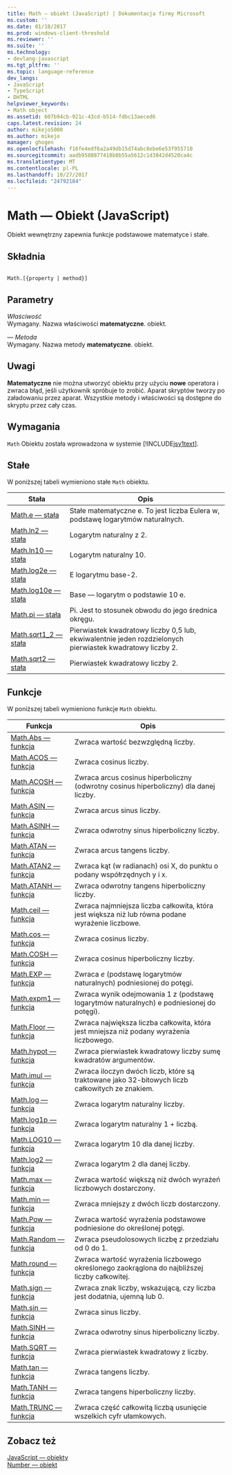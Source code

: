 ```yaml
---
title: Math — obiekt (JavaScript) | Dokumentacja firmy Microsoft
ms.custom: ''
ms.date: 01/18/2017
ms.prod: windows-client-threshold
ms.reviewer: ''
ms.suite: ''
ms.technology:
- devlang-javascript
ms.tgt_pltfrm: ''
ms.topic: language-reference
dev_langs:
- JavaScript
- TypeScript
- DHTML
helpviewer_keywords:
- Math object
ms.assetid: 607b94cb-921c-43cd-b514-fdbc13aeced6
caps.latest.revision: 24
author: mikejo5000
ms.author: mikejo
manager: ghogen
ms.openlocfilehash: f16fe4edf6a2a49db15d74abc8ebe6e53f955710
ms.sourcegitcommit: aadb9588877418b8b55a5612c1d3842d4520ca4c
ms.translationtype: MT
ms.contentlocale: pl-PL
ms.lasthandoff: 10/27/2017
ms.locfileid: "24792184"
---
```

# <a name="math-object-javascript"></a>Math — Obiekt (JavaScript)
Obiekt wewnętrzny zapewnia funkcje podstawowe matematyce i stałe.  
  
## <a name="syntax"></a>Składnia  
  
```  
  
Math.[{property | method}]  
```  
  
## <a name="parameters"></a>Parametry  
 *Właściwość*  
 Wymagany. Nazwa właściwości **matematyczne**. obiekt.  
  
 *— Metoda*  
 Wymagany. Nazwa metody **matematyczne**. obiekt.  
  
## <a name="remarks"></a>Uwagi  
 **Matematyczne** nie można utworzyć obiektu przy użyciu **nowe** operatora i zwraca błąd, jeśli użytkownik spróbuje to zrobić. Aparat skryptów tworzy po załadowaniu przez aparat. Wszystkie metody i właściwości są dostępne do skryptu przez cały czas.  
  
## <a name="requirements"></a>Wymagania  
 `Math` Obiektu została wprowadzona w systemie [!INCLUDE[jsv1text](../../javascript/reference/includes/jsv1text-md.md)].  
  
<a name="js56jsobjmathprop"></a>   
## <a name="constants"></a>Stałe  
 W poniższej tabeli wymieniono stałe `Math` obiektu.  
  
|Stała|Opis|  
|--------------|-----------------|  
|[Math.e — stała](../../javascript/reference/math-constants-javascript.md)|Stałe matematyczne e. To jest liczba Eulera w, podstawę logarytmów naturalnych.|  
|[Math.ln2 — stała](../../javascript/reference/math-constants-javascript.md)|Logarytm naturalny z 2.|  
|[Math.ln10 — stała](../../javascript/reference/math-constants-javascript.md)|Logarytm naturalny 10.|  
|[Math.log2e — stała](../../javascript/reference/math-constants-javascript.md)|E logarytmu base-2.|  
|[Math.log10e — stała](../../javascript/reference/math-constants-javascript.md)|Base — logarytm o podstawie 10 e.|  
|[Math.pi — stała](../../javascript/reference/math-constants-javascript.md)|Pi. Jest to stosunek obwodu do jego średnica okręgu.|  
|[Math.sqrt1_2 — stała](../../javascript/reference/math-constants-javascript.md)|Pierwiastek kwadratowy liczby 0,5 lub, ekwiwalentnie jeden rozdzielonych pierwiastek kwadratowy liczby 2.|  
|[Math.sqrt2 — stała](../../javascript/reference/math-constants-javascript.md)|Pierwiastek kwadratowy liczby 2.|  
  
<a name="js56jsobjmathmeth"></a>   
## <a name="functions"></a>Funkcje  
 W poniższej tabeli wymieniono funkcje `Math` obiektu.  
  
|Funkcja|Opis|  
|--------------|-----------------|  
|[Math.Abs — funkcja](../../javascript/reference/math-abs-function-javascript.md)|Zwraca wartość bezwzględną liczby.|  
|[Math.ACOS — funkcja](../../javascript/reference/math-acos-function-javascript.md)|Zwraca cosinus liczby.|  
|[Math.ACOSH — funkcja](../../javascript/reference/math-acosh-function-javascript.md)|Zwraca arcus cosinus hiperboliczny (odwrotny cosinus hiperboliczny) dla danej liczby.|  
|[Math.ASIN — funkcja](../../javascript/reference/math-asin-function-javascript.md)|Zwraca arcus sinus liczby.|  
|[Math.ASINH — funkcja](../../javascript/reference/math-asinh-function-javascript.md)|Zwraca odwrotny sinus hiperboliczny liczby.|  
|[Math.ATAN — funkcja](../../javascript/reference/math-atan-function-javascript.md)|Zwraca arcus tangens liczby.|  
|[Math.ATAN2 — funkcja](../../javascript/reference/math-atan2-function-javascript.md)|Zwraca kąt (w radianach) osi X, do punktu o podany współrzędnych y i x.|  
|[Math.ATANH — funkcja](../../javascript/reference/math-atanh-function-javascript.md)|Zwraca odwrotny tangens hiperboliczny liczby.|  
|[Math.ceil — funkcja](../../javascript/reference/math-ceil-function-javascript.md)|Zwraca najmniejsza liczba całkowita, która jest większa niż lub równa podane wyrażenie liczbowe.|  
|[Math.cos — funkcja](../../javascript/reference/math-cos-function-javascript.md)|Zwraca cosinus liczby.|  
|[Math.COSH — funkcja](../../javascript/reference/math-cosh-function-javascript.md)|Zwraca cosinus hiperboliczny liczby.|  
|[Math.EXP — funkcja](../../javascript/reference/math-exp-function-javascript.md)|Zwraca *e* (podstawę logarytmów naturalnych) podniesionej do potęgi.|  
|[Math.expm1 — funkcja](../../javascript/reference/math-expm1-function-javascript.md)|Zwraca wynik odejmowania 1 z (podstawę logarytmów naturalnych) e podniesionej do potęgi).|  
|[Math.Floor — funkcja](../../javascript/reference/math-floor-function-javascript.md)|Zwraca największa liczba całkowita, która jest mniejsza niż podany wyrażenia liczbowego.|  
|[Math.hypot — funkcja](../../javascript/reference/math-hypot-function-javascript.md)|Zwraca pierwiastek kwadratowy liczby sumę kwadratów argumentów.|  
|[Math.imul — funkcja](../../javascript/reference/math-imul-function-javascript.md)|Zwraca iloczyn dwóch liczb, które są traktowane jako 32-bitowych liczb całkowitych ze znakiem.|  
|[Math.log — funkcja](../../javascript/reference/math-log-function-javascript.md)|Zwraca logarytm naturalny liczby.|  
|[Math.log1p — funkcja](../../javascript/reference/math-log1p-function-javascript.md)|Zwraca logarytm naturalny 1 + liczbą.|  
|[Math.LOG10 — funkcja](../../javascript/reference/math-log10-function-javascript.md)|Zwraca logarytm 10 dla danej liczby.|  
|[Math.log2 — funkcja](../../javascript/reference/math-log2-function-javascript.md)|Zwraca logarytm 2 dla danej liczby.|  
|[Math.max — funkcja](../../javascript/reference/math-max-function-javascript.md)|Zwraca wartość większą niż dwóch wyrażeń liczbowych dostarczony.|  
|[Math.min — funkcja](../../javascript/reference/math-min-function-javascript.md)|Zwraca mniejszy z dwóch liczb dostarczony.|  
|[Math.Pow — funkcja](../../javascript/reference/math-pow-function-javascript.md)|Zwraca wartość wyrażenia podstawowe podniesione do określonej potęgi.|  
|[Math.Random — funkcja](../../javascript/reference/math-random-function-javascript.md)|Zwraca pseudolosowych liczbę z przedziału od 0 do 1.|  
|[Math.round — funkcja](../../javascript/reference/math-round-function-javascript.md)|Zwraca wartość wyrażenia liczbowego określonego zaokrąglona do najbliższej liczby całkowitej.|  
|[Math.sign — funkcja](../../javascript/reference/math-sign-function-javascript.md)|Zwraca znak liczby, wskazującą, czy liczba jest dodatnia, ujemną lub 0.|  
|[Math.sin — funkcja](../../javascript/reference/math-sin-function-javascript.md)|Zwraca sinus liczby.|  
|[Math.SINH — funkcja](../../javascript/reference/math-sinh-function-javascript.md)|Zwraca odwrotny sinus hiperboliczny liczby.|  
|[Math.SQRT — funkcja](../../javascript/reference/math-sqrt-function-javascript.md)|Zwraca pierwiastek kwadratowy z liczby.|  
|[Math.tan — funkcja](../../javascript/reference/math-tan-function-javascript.md)|Zwraca tangens liczby.|  
|[Math.TANH — funkcja](../../javascript/reference/math-tanh-function-javascript.md)|Zwraca tangens hiperboliczny liczby.|  
|[Math.TRUNC — funkcja](../../javascript/reference/math-trunc-function-javascript.md)|Zwraca część całkowitą liczbą usunięcie wszelkich cyfr ułamkowych.|  
  
## <a name="see-also"></a>Zobacz też  
 [JavaScript — obiekty](../../javascript/reference/javascript-objects.md)   
 [Number — obiekt](../../javascript/reference/number-object-javascript.md)